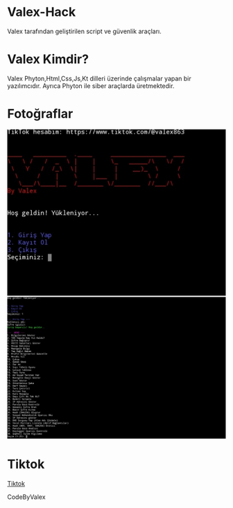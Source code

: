 # Valex-Hack
Valex tarafından geliştirilen script ve güvenlik araçları.


# Valex Kimdir?
Valex Phyton,Html,Css,Js,Kt dilleri üzerinde çalışmalar yapan bir yazılımcıdır.
Ayrıca Phyton ile siber araçlarda üretmektedir.

# Fotoğraflar
![Tool Giriş](Tool.jpg)
![Tool Menü](ToolMenu.jpg)


# Tiktok 

[Tiktok](https://www.tiktok.com/@valex863)

CodeByValex
